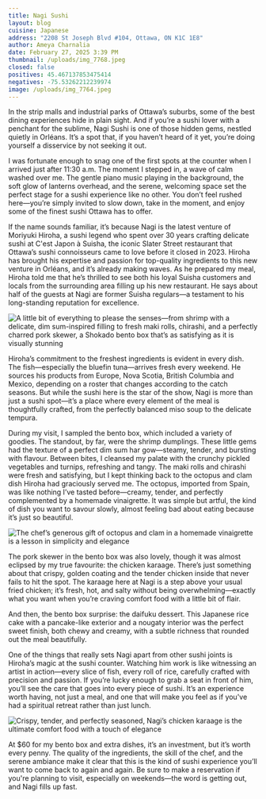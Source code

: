 ```yaml
---
title: Nagi Sushi
layout: blog
cuisine: Japanese
address: "2208 St Joseph Blvd #104, Ottawa, ON K1C 1E8"
author: Ameya Charnalia
date: February 27, 2025 3:39 PM
thumbnail: /uploads/img_7768.jpeg
closed: false
positives: 45.467137853475414
negatives: -75.53262212239974
image: /uploads/img_7764.jpeg
---
```

In the strip malls and industrial parks of Ottawa’s suburbs, some of the best dining experiences hide in plain sight. And if you’re a sushi lover with a penchant for the sublime, Nagi Sushi is one of those hidden gems, nestled quietly in Orléans. It’s a spot that, if you haven’t heard of it yet, you’re doing yourself a disservice by not seeking it out.

I was fortunate enough to snag one of the first spots at the counter when I arrived just after 11:30 a.m. The moment I stepped in, a wave of calm washed over me. The gentle piano music playing in the background, the soft glow of lanterns overhead, and the serene, welcoming space set the perfect stage for a sushi experience like no other. You don’t feel rushed here—you’re simply invited to slow down, take in the moment, and enjoy some of the finest sushi Ottawa has to offer.

If the name sounds familiar, it’s because Nagi is the latest venture of Moriyuki Hiroha, a sushi legend who spent over 30 years crafting delicate sushi at C'est Japon à Suisha, the iconic Slater Street restaurant that Ottawa’s sushi connoisseurs came to love before it closed in 2023. Hiroha has brought his expertise and passion for top-quality ingredients to this new venture in Orléans, and it’s already making waves. As he prepared my meal, Hiroha told me that he’s thrilled to see both his loyal Suisha customers and locals from the surrounding area filling up his new restaurant. He says about half of the guests at Nagi are former Suisha regulars—a testament to his long-standing reputation for excellence.

![A little bit of everything to please the senses—from shrimp with a delicate, dim sum-inspired filling to fresh maki rolls, chirashi, and a perfectly charred pork skewer, a Shokado bento box that’s as satisfying as it is visually stunning](/uploads/img_7768.jpeg "Nagi Sushi Shokado bento box")

Hiroha’s commitment to the freshest ingredients is evident in every dish. The fish—especially the bluefin tuna—arrives fresh every weekend. He sources his products from Europe, Nova Scotia, British Columbia and Mexico, depending on a roster that changes according to the catch seasons. But while the sushi here is the star of the show, Nagi is more than just a sushi spot—it’s a place where every element of the meal is thoughtfully crafted, from the perfectly balanced miso soup to the delicate tempura.

During my visit, I sampled the bento box, which included a variety of goodies. The standout, by far, were the shrimp dumplings. These little gems had the texture of a perfect dim sum har gow—steamy, tender, and bursting with flavour. Between bites, I cleansed my palate with the crunchy pickled vegetables and turnips, refreshing and tangy. The maki rolls and chirashi were fresh and satisfying, but I kept thinking back to the octopus and clam dish Hiroha had graciously served me. The octopus, imported from Spain, was like nothing I’ve tasted before—creamy, tender, and perfectly complemented by a homemade vinaigrette. It was simple but artful, the kind of dish you want to savour slowly, almost feeling bad about eating because it’s just so beautiful.

![The chef’s generous gift of octopus and clam in a homemade vinaigrette is a lesson in simplicity and elegance](/uploads/img_7770.jpeg "Nagi Sushi Shokado octopus and clam sushi")

The pork skewer in the bento box was also lovely, though it was almost eclipsed by my true favourite: the chicken karaage. There’s just something about that crispy, golden coating and the tender chicken inside that never fails to hit the spot. The karaage here at Nagi is a step above your usual fried chicken; it’s fresh, hot, and salty without being overwhelming—exactly what you want when you’re craving comfort food with a little bit of flair.

And then, the bento box surprise: the daifuku dessert. This Japanese rice cake with a pancake-like exterior and a nougaty interior was the perfect sweet finish, both chewy and creamy, with a subtle richness that rounded out the meal beautifully.

One of the things that really sets Nagi apart from other sushi joints is Hiroha’s magic at the sushi counter. Watching him work is like witnessing an artist in action—every slice of fish, every roll of rice, carefully crafted with precision and passion. If you’re lucky enough to grab a seat in front of him, you’ll see the care that goes into every piece of sushi. It’s an experience worth having, not just a meal, and one that will make you feel as if you've had a spiritual retreat rather than just lunch.

![Crispy, tender, and perfectly seasoned, Nagi’s chicken karaage is the ultimate comfort food with a touch of elegance](/uploads/img_7769.jpeg "Nagi Sushi chicken karaage")

At $60 for my bento box and extra dishes, it’s an investment, but it’s worth every penny. The quality of the ingredients, the skill of the chef, and the serene ambiance make it clear that this is the kind of sushi experience you’ll want to come back to again and again. Be sure to make a reservation if you're planning to visit, especially on weekends—the word is getting out, and Nagi fills up fast.